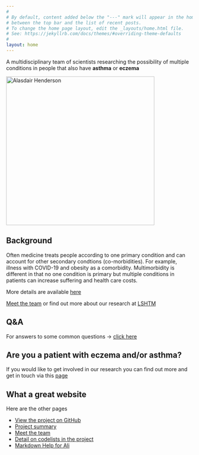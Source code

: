 ```yaml
---
#
# By default, content added below the "---" mark will appear in the home page
# between the top bar and the list of recent posts.
# To change the home page layout, edit the _layouts/home.html file.
# See: https://jekyllrb.com/docs/themes/#overriding-theme-defaults
#
layout: home
---
```

A multidisciplinary team of scientists researching the possibility of multiple conditions in people that also have **asthma** or **eczema**

<img src="https://raw.githubusercontent.com/a-henderson91/lshtm-multimorbidity/main/img/fig1.png" alt="Alasdair Henderson" height="400" />  

## Background
Often medicine treats people according to one primary condition and can account for other secondary condtions (co-morbidities). For example, illness with COVID-19
and obesity as a comorbidity. Multimorbidity is different in that no one condition is primary but multiple conditions in patients can increase suffering and 
health care costs.

More details are available [here](pages/summary.html)

[Meet the team](pages/team.html) or find out more about our research at [LSHTM](https://www.lshtm.ac.uk/research/centres-projects-groups/skindiseases)

## Q&A
For answers to some common questions -> [click here](pages/qanda.html)

## Are you a patient with eczema and/or asthma? 
If you would like to get involved in our research you can find out more and get in touch via this [page](https://www.peopleinresearch.org/opportunity/help-design-communicate-research-outcomes-asthma-skin-conditions/?topic=&involvement=&location=&beginner=&home=)

## What a great website
Here are the other pages
* [View the project on GitHub](https://github.com/a-henderson91/2020_multimorbidity)
* [Project summary](pages/summary.html)
* [Meet the team](pages/team.html)
* [Detail on codelists in the project](pages/codelists.html)
* [Markdown Help for Ali](pages/help.html)
